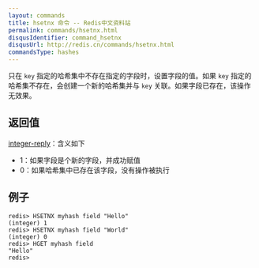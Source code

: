 ```yaml
---
layout: commands
title: hsetnx 命令 -- Redis中文资料站
permalink: commands/hsetnx.html
disqusIdentifier: command_hsetnx
disqusUrl: http://redis.cn/commands/hsetnx.html
commandsType: hashes
---
```


只在 `key` 指定的哈希集中不存在指定的字段时，设置字段的值。如果 `key` 指定的哈希集不存在，会创建一个新的哈希集并与 `key` 关联。如果字段已存在，该操作无效果。

## 返回值

[integer-reply](/topics/protocol.html#integer-reply)：含义如下

- 1：如果字段是个新的字段，并成功赋值
- 0：如果哈希集中已存在该字段，没有操作被执行

## 例子

	redis> HSETNX myhash field "Hello"
	(integer) 1
	redis> HSETNX myhash field "World"
	(integer) 0
	redis> HGET myhash field
	"Hello"
	redis> 